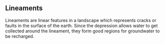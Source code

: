 ## Lineaments
Lineaments are linear features in a landscape which represents cracks or faults in the surface of the earth. Since the depression allows water to get collected around the lineament, they form good regions for groundwater to be recharged.
